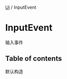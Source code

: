 [Ui](../groups/Core.Ui.md) / InputEvent

# InputEvent <Badge type="tip" text="Class" /> <Score text="InputEvent" />

输入事件

## Table of contents

默认构造
